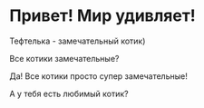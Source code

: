 # Привет! Мир удивляет!

Тефтелька - замечательный котик)

Все котики замечательные?

Да! Все котики просто супер замечательные!

А у тебя есть любимый котик?